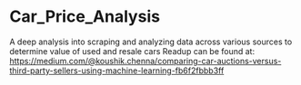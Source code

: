 # Car_Price_Analysis
A deep analysis into scraping and analyzing data across various sources to determine value of used and resale cars
Readup can be found at: https://medium.com/@koushik.chenna/comparing-car-auctions-versus-third-party-sellers-using-machine-learning-fb6f2fbbb3ff
